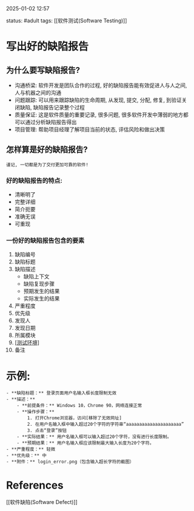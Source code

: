 2025-01-02    12:57

status: #adult 
tags: [[软件测试(Software Testing)]]


# 写出好的缺陷报告

## 为什么要写缺陷报告? 

- 沟通桥梁: 
软件开发是团队合作的过程, 好的缺陷报告能有效促进人与人之间, 人与机器之间的沟通
- 问题跟踪: 
可以用来跟踪缺陷的生命周期, 从发现, 提交, 分配, 修复, 到验证关闭缺陷, 缺陷报告记录整个过程
- 质量保证: 
这是软件质量的重要记录, 很多问题, 很多软件开发中薄弱的地方都可以通过分析缺陷报告得出
- 项目管理: 
帮助项目经理了解项目当前的状态, 评估风险和做出决策

## 怎样算是好的缺陷报告? 

	谨记, 一切都是为了交付更加可靠的软件!

### 好的缺陷报告的特点: 
- 清晰明了
- 完整详细
- 简介扼要
- 准确无误
- 可重现

### 一份好的缺陷报告包含的要素

1. 缺陷编号
2. 缺陷标题
3. 缺陷描述
	- 缺陷上下文
	- 缺陷复现步骤
	- 预期发生的结果
	- 实际发生的结果
4. 严重程度
5. 优先级
6. 发现人
7. 发现日期
8. 所属模块
9. [[测试环境]](上下文)
10. 备注

# 示例: 

```
- **缺陷标题：** 登录页面用户名输入框长度限制无效
- **描述：**
    - **前提条件：** Windows 10，Chrome 90，网络连接正常
    - **操作步骤：**
        1. 打开Chrome浏览器，访问[移除了无效网址]
        2. 在用户名输入框中输入超过20个字符的字符串“aaaaaaaaaaaaaaaaaaaaa”
        3. 点击“登录”按钮
    - **实际结果：** 用户名输入框可以输入超过20个字符，没有进行长度限制。
    - **预期结果：** 用户名输入框应该限制最大输入长度为20个字符。
- **严重程度：** 轻微
- **优先级：** 中
- **附件：** login_error.png（包含输入超长字符的截图）
```

# References

[[软件缺陷(Software Defect)]]
